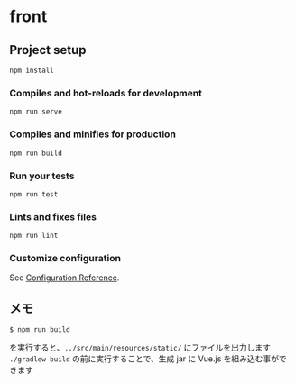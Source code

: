 # front

## Project setup
```
npm install
```

### Compiles and hot-reloads for development
```
npm run serve
```

### Compiles and minifies for production
```
npm run build
```

### Run your tests
```
npm run test
```

### Lints and fixes files
```
npm run lint
```

### Customize configuration
See [Configuration Reference](https://cli.vuejs.org/config/).


## メモ

```
$ npm run build
```

を実行すると、`../src/main/resources/static/` にファイルを出力します
`./gradlew build` の前に実行することで、生成 jar に Vue.js を組み込む事ができます
